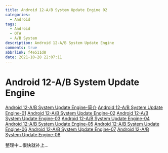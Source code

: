 ```yaml
---
title: Android 12-A/B System Update Engine 02
categories:
  - Android
tags:
  - Android
  - OTA
  - A/B System
description: Android 12-A/B System Update Engine
comments: true
abbrlink: f4e511d8
date: 2021-10-28 22:07:11
---
```

<!--more-->
<meta name="referrer" content="no-referrer"/>


# Android 12-A/B System Update Engine
[Android 12-A/B System Update Engine-简介](https://journeyos.github.io/archives/dd679192.html)
[Android 12-A/B System Update Engine-01](https://journeyos.github.io/archives/f4e627d8.html)
[Android 12-A/B System Update Engine-02](https://journeyos.github.io/archives/f4e511d8.html)
[Android 12-A/B System Update Engine-03](https://journeyos.github.io/archives/84bf1fe3.html)
[Android 12-A/B System Update Engine-04](https://journeyos.github.io/archives/1adb8a40.html)
[Android 12-A/B System Update Engine-05](https://journeyos.github.io/archives/6ddcbad6.html)
[Android 12-A/B System Update Engine-06](https://journeyos.github.io/archives/f4d5eb6c.html)
[Android 12-A/B System Update Engine-07](https://journeyos.github.io/archives/83d2dbfa.html)
[Android 12-A/B System Update Engine-08](https://journeyos.github.io/archives/136dc66b.html)


整理中...很快就补上...